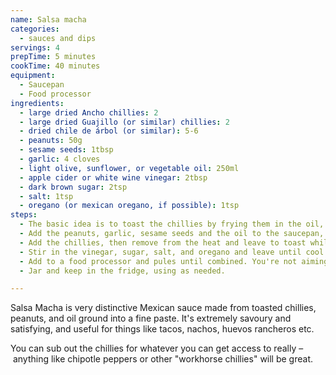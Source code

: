```yaml
---
name: Salsa macha
categories:
  - sauces and dips
servings: 4
prepTime: 5 minutes
cookTime: 40 minutes
equipment:
  - Saucepan
  - Food processor
ingredients:
  - large dried Ancho chillies: 2
  - large dried Guajillo (or similar) chillies: 2
  - dried chile de árbol (or similar): 5-6
  - peanuts: 50g
  - sesame seeds: 1tbsp
  - garlic: 4 cloves
  - light olive, sunflower, or vegetable oil: 250ml
  - apple cider or white wine vinegar: 2tbsp
  - dark brown sugar: 2tsp
  - salt: 1tsp
  - oregano (or mexican oregano, if possible): 1tsp
steps:
  - The basic idea is to toast the chillies by frying them in the oil, then blending he whole lot. Start by removing any stems and seeds from the chillies, then chop them into small pieces (about 1cm).
  - Add the peanuts, garlic, sesame seeds and the oil to the saucepan, then heat over medium-high – cook for a few minutes until the garlic is starting to crisp up but not burn.
  - Add the chillies, then remove from the heat and leave to toast while cooling for 10 minutes.
  - Stir in the vinegar, sugar, salt, and oregano and leave until cool enough to process further.
  - Add to a food processor and pules until combined. You're not aiming to over-process it – you want crispy bits of nuts and chilli rather than a puree.
  - Jar and keep in the fridge, using as needed.

---
```


Salsa Macha is very distinctive Mexican sauce made from toasted chillies, peanuts, and oil ground into a fine paste. It's extremely savoury and satisfying, and useful for things like tacos, nachos, huevos rancheros etc.

You can sub out the chillies for whatever you can get access to really – anything like chipotle peppers or other "workhorse chillies" will be great.
